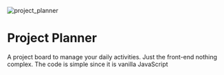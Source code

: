 ![project_planner](https://user-images.githubusercontent.com/114652346/214800772-f500c1c4-e1b4-47e8-a801-6e2180084353.jpg)
# Project Planner
A project board to manage your daily activities. Just the front-end nothing complex. The code is simple since it is vanilla JavaScript
